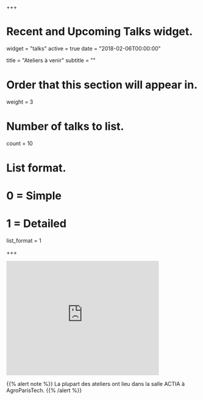 +++
# Recent and Upcoming Talks widget.
widget = "talks"
active = true
date = "2018-02-06T00:00:00"

title = "Ateliers à venir"
subtitle = ""

# Order that this section will appear in.
weight = 3

# Number of talks to list.
count = 10

# List format.
#   0 = Simple
#   1 = Detailed
list_format = 1

+++

<iframe src="https://calendar.google.com/calendar/embed?showNav=0&amp;showDate=0&amp;showPrint=0&amp;showTabs=0&amp;showCalendars=0&amp;showTz=0&amp;height=300&amp;wkst=1&amp;bgcolor=%23FFFFFF&amp;src=62uu3fdqq173b5ne6e6gqbtt9s%40group.calendar.google.com&amp;color=%2323164E&amp;ctz=Europe%2FParis" style="border-width:0" width="400" height="300" frameborder="0" scrolling="no"></iframe>

{{% alert note %}}
La plupart des ateliers ont lieu dans la salle ACTIA à AgroParisTech.
{{% /alert %}}
